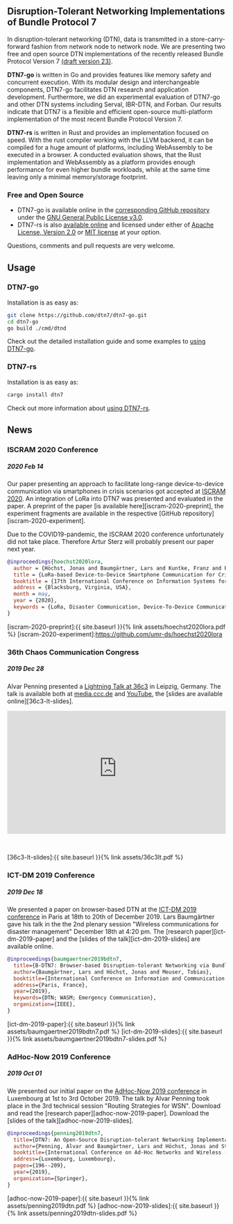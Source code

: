 ## Disruption-Tolerant Networking Implementations of Bundle Protocol 7

In disruption-tolerant networking (DTN), data is transmitted in a
store-carry-forward fashion from network node to network node.  We are
presenting two free and open source DTN implementations of the recently released
Bundle Protocol Version 7 [(draft version 23)][ietf-dtn-bpbis-23].

__DTN7-go__ is written in Go and provides features like memory safety and
concurrent execution. With its modular design and interchangeable components,
DTN7-go facilitates DTN research and application development. Furthermore, we
did an experimental evaluation of DTN7-go and other DTN systems including
Serval, IBR-DTN, and Forban. Our results indicate that DTN7 is a flexible and
efficient open-source multi-platform implementation of the most recent Bundle
Protocol Version 7.

__DTN7-rs__ is written in Rust and provides an implementation focused on speed.
With the rust compiler working with the LLVM backend, it can be compiled for a
huge amount of platforms, including WebAssembly to be executed in a browser. A
conducted evaluation shows, that the Rust implementation and WebAssembly as a
platform provides enough performance for even higher bundle workloads, while at
the same time leaving only a minimal memory/storage footprint.


### Free and Open Source

- DTN7-go is available online in the [corresponding GitHub repository][dtn7-go]
  under the [GNU General Public License v3.0][dtn7-go-gpl3].
- DTN7-rs is also [available online][dtn7-rs] and licensed under either of
  [Apache License, Version 2.0][dtn7-rs-apl2] or [MIT license][dtn7-rs-mit] at
  your option.

Questions, comments and pull requests are very welcome.

## Usage

### DTN7-go

Installation is as easy as:

```bash
git clone https://github.com/dtn7/dtn7-go.git
cd dtn7-go
go build ./cmd/dtnd
```

Check out the detailed installation guide and some examples to [using
DTN7-go][dtn7-go-installation].


### DTN7-rs

Installation is as easy as:

```bash
cargo install dtn7
```

Check out more information about [using DTN7-rs][dtn7-rs].


[dtn7-go]:https://github.com/dtn7/dtn7-go
[dtn7-go-installation]:https://github.com/dtn7/dtn7-go#installation
[dtn7-go-gpl3]:https://github.com/dtn7/dtn7-go/blob/master/LICENSE
[dtn7-rs]:https://github.com/dtn7/dtn7-rs
[dtn7-rs-apl2]:https://github.com/dtn7/dtn7-rs/blob/master/LICENSE-APACHE
[dtn7-rs-mit]:https://github.com/dtn7/dtn7-rs/blob/master/LICENSE-MIT
[ietf-dtn-bpbis-23]:https://tools.ietf.org/html/draft-ietf-dtn-bpbis-23


## News

### ISCRAM 2020 Conference
##### 2020 Feb 14

Our paper presenting an approach to facilitate long-range device-to-device
communication via smartphones in crisis scenarios got accepted at [ISCRAM
2020][iscram-2020]. An integration of LoRa into DTN7 was presented and evaluated
in the paper. A preprint of the paper [is available here][iscram-2020-preprint],
the experiment fragments are available in the respective
[GitHub repository][iscram-2020-experiment].

Due to the COVID19-pandemic, the ISCRAM 2020 conference unfortunately did not
take place. Therefore Artur Sterz will probably present our paper next year.


```bibtex
@inproceedings{hoechst2020lora,
  author = {Höchst, Jonas and Baumgärtner, Lars and Kuntke, Franz and Penning, Alvar and Sterz, Artur and Freisleben, Bernd},
  title = {LoRa-based Device-to-Device Smartphone Communication for Crisis Scenarios},
  booktitle = {17th International Conference on Information Systems for Crisis Response and Management (ISCRAM 2020)},
  address = {Blacksburg, Virginia, USA},
  month = may,
  year = {2020},
  keywords = {LoRa, Disaster Communication, Device-To-Device Communication},
}
```

[iscram-2020]:https://www.drrm.fralin.vt.edu/iscram2020/index.php
[iscram-2020-preprint]:{{ site.baseurl }}{% link assets/hoechst2020lora.pdf %}
[iscram-2020-experiment]:https://github.com/umr-ds/hoechst2020lora


### 36th Chaos Communication Congress
##### 2019 Dec 28

Alvar Penning presented a [Lightning Talk at 36c3][36c3-lt] in Leipzig, Germany.
The talk is available both at [media.ccc.de][36c3-lt-media-ccc] and
[YouTube][36c3-lt-youtube], the [slides are available online][36c3-lt-slides].

<style>
    .embed-container {
        position: relative;
        padding-bottom: 56.25%;
        height: 0;
        overflow: hidden;
        max-width: 100%;
    }
    .embed-container iframe, .embed-container object, .embed-container embed {
        position: absolute;
        top: 0;
        left: 0;
        width: 100%;
        height: 100%;
    }
</style>

<div class='embed-container'>
  <iframe
    src='https://www.youtube-nocookie.com/embed/ZdnXO56QR7g?start=3780'
    frameborder='0'
    allowfullscreen>
  </iframe>
</div>

<!-- Force another paragraph for more space between the news items. -->
&nbsp;

[36c3-lt]:https://events.ccc.de/congress/2019/wiki/index.php/Static:Lightning_Talks
[36c3-lt-media-ccc]:https://media.ccc.de/v/36c3-10524-lightning_talks_day_2
[36c3-lt-youtube]:https://youtu.be/ZdnXO56QR7g?t=3780
[36c3-lt-slides]:{{ site.baseurl }}{% link assets/36c3lt.pdf %}


### ICT-DM 2019 Conference
##### 2019 Dec 18

We presented a paper on browser-based DTN at the [ICT-DM 2019
conference][ict-dm-2019] in Paris at 18th to 20th of December 2019. Lars
Baumgärtner gave his talk in the the 2nd plenary session "Wireless
communications for disaster management" December 18th at 4:20 pm. The [research
paper][ict-dm-2019-paper] and the [slides of the talk][ict-dm-2019-slides] are
available online.

```bibtex
@inproceedings{baumgaertner2019bdtn7,
  title={B-DTN7: Browser-based Disruption-tolerant Networking via Bundle Protocol 7},
  author={Baumgärtner, Lars and Höchst, Jonas and Meuser, Tobias},
  booktitle={International Conference on Information and Communication Technologies for Disaster Management (ICT-DM'19)},
  address={Paris, France},
  year={2019},
  keywords={DTN; WASM; Emergency Communication},
  organization={IEEE},
}
```

[ict-dm-2019]:https://ict-dm2019.esiee.fr
[ict-dm-2019-paper]:{{ site.baseurl }}{% link assets/baumgaertner2019bdtn7.pdf %}
[ict-dm-2019-slides]:{{ site.baseurl }}{% link assets/baumgaertner2019bdtn7-slides.pdf %}


### AdHoc-Now 2019 Conference
##### 2019 Oct 01

We presented our initial paper on the [AdHoc-Now 2019
conference][adhoc-now-2019] in Luxembourg at 1st to 3rd October 2019. The talk
by Alvar Penning took place in the 3rd technical session "Routing Strategies for
WSN". Download and read the [research paper][adhoc-now-2019-paper]. Download the
[slides of the talk][adhoc-now-2019-slides].

```bibtex
@inproceedings{penning2019dtn7,
  title={DTN7: An Open-Source Disruption-tolerant Networking Implementation of Bundle Protocol 7},
  author={Penning, Alvar and Baumgärtner, Lars and Höchst, Jonas and Sterz, Artur and Mezini, Mira and Freisleben, Bernd},
  booktitle={International Conference on Ad-Hoc Networks and Wireless (AdHoc-Now 2019)},
  address={Luxembourg, Luxembourg},
  pages={196--209},
  year={2019},
  organization={Springer},
}
```

[adhoc-now-2019]:https://www.adhocnow2019.lu/programme/programme/
[adhoc-now-2019-paper]:{{ site.baseurl }}{% link assets/penning2019dtn.pdf %}
[adhoc-now-2019-slides]:{{ site.baseurl }}{% link assets/penning2019dtn-slides.pdf %}


<!-- vim: set tw=80 ts=2 ft=markdown: -->
